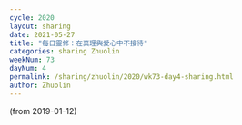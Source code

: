 ```yaml
---
cycle: 2020
layout: sharing
date: 2021-05-27
title: "每日靈修：在真理與愛心中不接待"
categories: sharing Zhuolin
weekNum: 73
dayNum: 4
permalink: /sharing/zhuolin/2020/wk73-day4-sharing.html
author: Zhuolin
---
```

(from 2019-01-12)
